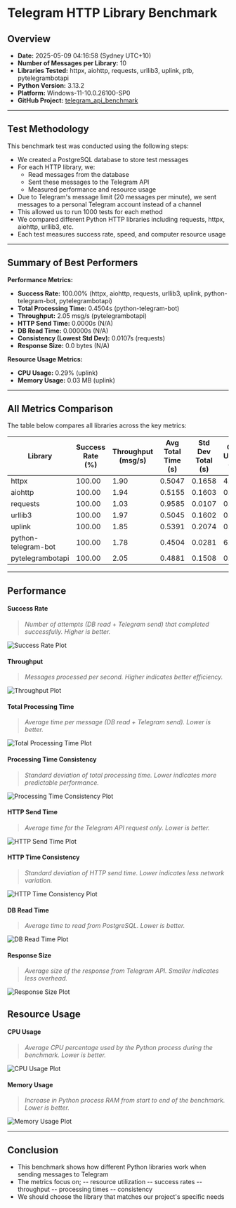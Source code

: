 # Telegram HTTP Library Benchmark
## Overview
- **Date:** 2025-05-09 04:16:58 (Sydney UTC+10)
- **Number of Messages per Library:** 10
- **Libraries Tested:** httpx, aiohttp, requests, urllib3, uplink, ptb, pytelegrambotapi
- **Python Version:** 3.13.2
- **Platform:** Windows-11-10.0.26100-SP0
- **GitHub Project:** [telegram_api_benchmark](https://github.com/furkancybercore/telegram_api_benchmark)

---

## Test Methodology
This benchmark test was conducted using the following steps:
- We created a PostgreSQL database to store test messages
- For each HTTP library, we:
  - Read messages from the database
  - Sent these messages to the Telegram API
  - Measured performance and resource usage
- Due to Telegram's message limit (20 messages per minute), we sent messages to a personal Telegram account instead of a channel
- This allowed us to run 1000 tests for each method
- We compared different Python HTTP libraries including requests, httpx, aiohttp, urllib3, etc.
- Each test measures success rate, speed, and computer resource usage

---

## Summary of Best Performers
**Performance Metrics:**
- **Success Rate:** 100.00% (httpx, aiohttp, requests, urllib3, uplink, python-telegram-bot, pytelegrambotapi)
- **Total Processing Time:** 0.4504s (python-telegram-bot)
- **Throughput:** 2.05 msg/s (pytelegrambotapi)
- **HTTP Send Time:** 0.0000s (N/A)
- **DB Read Time:** 0.00000s (N/A)
- **Consistency (Lowest Std Dev):** 0.0107s (requests)
- **Response Size:** 0.0 bytes (N/A)
 
**Resource Usage Metrics:**
- **CPU Usage:** 0.29% (uplink)
- **Memory Usage:** 0.03 MB (uplink)

---

## All Metrics Comparison
The table below compares all libraries across the key metrics:

| Library | Success Rate (%) | Throughput (msg/s) | Avg Total Time (s) | Std Dev Total (s) | CPU Usage (%) | Memory (MB) | Avg HTTP Time (s) | Avg DB Read (s) | Avg Response Size (B) |
| --- | --- | --- | --- | --- | --- | --- | --- | --- | --- |
| httpx | 100.00 | 1.90 | 0.5047 | 0.1658 | 4.75 | 2.95 | 0.5043 | 0.00041 | 253.1 |
| aiohttp | 100.00 | 1.94 | 0.5155 | 0.1603 | 0.30 | 1.46 | 0.5152 | 0.00025 | 255.1 |
| requests | 100.00 | 1.03 | 0.9585 | 0.0107 | 0.48 | 0.13 | 0.9582 | 0.00035 | 256.1 |
| urllib3 | 100.00 | 1.97 | 0.5045 | 0.1602 | 0.31 | 0.15 | 0.5041 | 0.00036 | 255.1 |
| uplink | 100.00 | 1.85 | 0.5391 | 0.2074 | 0.29 | 0.03 | 0.5389 | 0.00024 | 254.1 |
| python-telegram-bot | 100.00 | 1.78 | 0.4504 | 0.0281 | 6.68 | 1.43 | 0.4502 | 0.00024 | 373.1 |
| pytelegrambotapi | 100.00 | 2.05 | 0.4881 | 0.1508 | 0.32 | 0.28 | 0.4878 | 0.00025 | 264.1 |

---

## Performance

#### Success Rate
> _Number of attempts (DB read + Telegram send) that completed successfully. Higher is better._


![Success Rate Plot](plot_success_failure_rate.png)


#### Throughput
> _Messages processed per second. Higher indicates better efficiency._


![Throughput Plot](plot_throughput.png)


#### Total Processing Time
> _Average time per message (DB read + Telegram send). Lower is better._


![Total Processing Time Plot](plot_avg_total_processing_time.png)


#### Processing Time Consistency
> _Standard deviation of total processing time. Lower indicates more predictable performance._


![Processing Time Consistency Plot](plot_std_total_time.png)


#### HTTP Send Time
> _Average time for the Telegram API request only. Lower is better._


![HTTP Send Time Plot](plot_avg_http_send_time.png)


#### HTTP Time Consistency
> _Standard deviation of HTTP send time. Lower indicates less network variation._


![HTTP Time Consistency Plot](plot_std_http_time.png)


#### DB Read Time
> _Average time to read from PostgreSQL. Lower is better._


![DB Read Time Plot](plot_avg_db_read_time.png)


#### Response Size
> _Average size of the response from Telegram API. Smaller indicates less overhead._


![Response Size Plot](plot_avg_response_size.png)

## Resource Usage

#### CPU Usage
> _Average CPU percentage used by the Python process during the benchmark. Lower is better._


![CPU Usage Plot](plot_cpu_usage.png)


#### Memory Usage
> _Increase in Python process RAM from start to end of the benchmark. Lower is better._


![Memory Usage Plot](plot_memory_increase.png)


---

## Conclusion
- This benchmark shows how different Python libraries work when sending messages to Telegram
- The metrics focus on;
 -- resource utilization
 -- success rates
 -- throughput
 -- processing times
 -- consistency
- We should choose the library that matches our project's specific needs